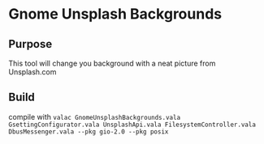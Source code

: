 # Gnome Unsplash Backgrounds

## Purpose
This tool will change you background with a neat picture from Unsplash.com

## Build

compile with `valac GnomeUnsplashBackgrounds.vala GsettingConfigurator.vala UnsplashApi.vala FilesystemController.vala DbusMessenger.vala --pkg gio-2.0 --pkg posix`